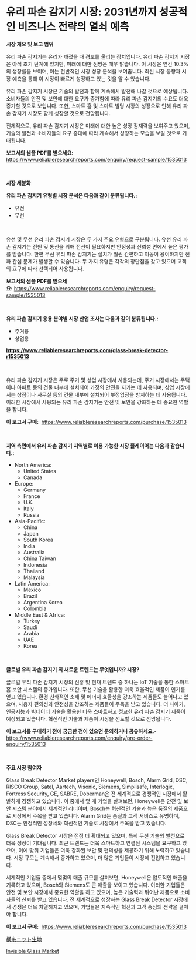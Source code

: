 <p><h1>유리 파손 감지기 시장: 2031년까지 성공적인 비즈니스 전략의 열쇠 예측</h1></p><p><strong>시장 개요 및 보고 범위</strong></p>
<p><p>유리 파손 감지기는 유리가 깨졌을 때 경보를 울리는 장치입니다. 유리 파손 감지기 시장은 아직 초기 단계에 있지만, 미래에 대한 전망은 매우 밝습니다. 이 시장은 연간 10.3%의 성장률을 보이며, 이는 전반적인 시장 성장 분석을 보여줍니다. 최신 시장 동향과 시장 예측을 통해 이 시장이 빠르게 성장하고 있는 것을 알 수 있습니다.</p><p>유리 파손 감지기 시장은 기술의 발전과 함께 계속해서 발전해 나갈 것으로 예상됩니다. 소비자들의 안전 및 보안에 대한 요구가 증가함에 따라 유리 파손 감지기의 수요도 더욱 증가할 것으로 보입니다. 또한, 스마트 홈 및 스마트 빌딩 시장의 성장으로 인해 유리 파손 감지기 시장도 함께 성장할 것으로 전망됩니다.</p><p>전체적으로, 유리 파손 감지기 시장은 미래에 대한 높은 성장 잠재력을 보여주고 있으며, 기술의 발전과 소비자들의 요구 증대에 따라 계속해서 성장하는 모습을 보일 것으로 기대됩니다.</p></p>
<p><strong>보고서의 샘플 PDF를 받으세요:</strong> <a href="https://www.reliableresearchreports.com/enquiry/request-sample/1535013">https://www.reliableresearchreports.com/enquiry/request-sample/1535013</a></p>
<p>&nbsp;</p>
<p><strong>시장 세분화</strong></p>
<p><strong>유리 파손 감지기 유형별 시장 분석은 다음과 같이 분류됩니다.:</strong></p>
<p><ul><li>유선</li><li>무선</li></ul></p>
<p>&nbsp;</p>
<p><p>유선 및 무선 유리 파손 감지기 시장은 두 가지 주요 유형으로 구분됩니다. 유선 유리 파손 감지기는 전원 및 통신을 위해 전선이 필요하지만 안정성과 신뢰성 면에서 높은 평가를 받습니다. 한편 무선 유리 파손 감지기는 설치가 훨씬 간편하고 이동이 용이하지만 전파 간섭 문제가 발생할 수 있습니다. 두 가지 유형은 각각의 장단점을 갖고 있으며 고객의 요구에 따라 선택되어 사용됩니다.</p></p>
<p><strong>보고서의 샘플 PDF를 받으세요:</strong>&nbsp;<a href="https://www.reliableresearchreports.com/enquiry/request-sample/1535013">https://www.reliableresearchreports.com/enquiry/request-sample/1535013</a></p>
<p>&nbsp;</p>
<p><strong> 유리 파손 감지기 응용 분야별 시장 산업 조사는 다음과 같이 분류됩니다.:</strong></p>
<p><ul><li>주거용</li><li>상업용</li></ul></p>
<p><strong><a href="https://www.reliableresearchreports.com/glass-break-detector-r1535013">https://www.reliableresearchreports.com/glass-break-detector-r1535013</a></strong></p>
<p>&nbsp;</p>
<p><p>유리 파손 감지기 시장은 주로 주거 및 상업 시장에서 사용되는데, 주거 시장에서는 주택이나 아파트 등의 건물 내부에 설치되어 가정의 안전을 지키는 데 사용되며, 상업 시장에서는 상점이나 사무실 등의 건물 내부에 설치되어 부정입장을 방지하는 데 사용됩니다. 이러한 시장에서 사용되는 유리 파손 감지기는 안전 및 보안을 강화하는 데 중요한 역할을 합니다.</p></p>
<p><strong>이 보고서 구매:</strong>&nbsp; <a href="https://www.reliableresearchreports.com/purchase/1535013">https://www.reliableresearchreports.com/purchase/1535013</a></p>
<p>&nbsp;</p>
<p><strong>지역 측면에서 유리 파손 감지기 지역별로 이용 가능한 시장 플레이어는 다음과 같습니다.:</strong></p>
<p><ul>
    <li>
        North America:
        <ul>
            <li>United States</li>
            <li>Canada</li>
        </ul>
    </li>
    <li>
        Europe:
        <ul>
            <li>Germany</li>
            <li>France</li>
            <li>U.K.</li>
            <li>Italy</li>
            <li>Russia</li>
        </ul>
    </li>
    <li>
        Asia-Pacific:
        <ul>
            <li>China</li>
            <li>Japan</li>
            <li>South Korea</li>
            <li>India</li>
            <li>Australia</li>
            <li>China Taiwan</li>
            <li>Indonesia</li>
            <li>Thailand</li>
            <li>Malaysia</li>
        </ul>
    </li>
    <li>
        Latin America:
        <ul>
            <li>Mexico</li>
            <li>Brazil</li>
            <li>Argentina Korea</li>
            <li>Colombia</li>
        </ul>
    </li>
    <li>
        Middle East & Africa:
        <ul>
            <li>Turkey</li>
            <li>Saudi</li>
            <li>Arabia</li>
            <li>UAE</li>
            <li>Korea</li>
        </ul>
    </li>
    </ul></p>
<p>&nbsp;</p>
<p><strong>글로벌 유리 파손 감지기 의 새로운 트렌드는 무엇입니까? 시장?</strong></p>
<p><p>글로벌 유리 파손 감지기 시장의 신흥 및 현재 트렌드 중 하나는 IoT 기술을 통한 스마트 홈 보안 시스템의 증가입니다. 또한, 무선 기술을 활용한 더욱 효율적인 제품이 인기를 얻고 있습니다. 환경 친화적인 소재 및 에너지 효율성을 강조하는 제품들도 늘어나고 있으며, 사용자 편의성과 안전성을 강조하는 제품들이 주목을 받고 있습니다. 더 나아가, 인공지능과 빅데이터 기술을 활용한 더욱 스마트하고 정교한 유리 파손 감지기 제품이 예상되고 있습니다. 혁신적인 기술과 제품이 시장을 선도할 것으로 전망됩니다.</p></p>
<p><strong>이 보고서를 구매하기 전에 궁금한 점이 있으면 문의하거나 공유하세요.</strong>- <a href="https://www.reliableresearchreports.com/enquiry/pre-order-enquiry/1535013">https://www.reliableresearchreports.com/enquiry/pre-order-enquiry/1535013</a></p>
<p>&nbsp;</p>
<p><strong>주요 시장 참여자</strong></p>
<p><p>Glass Break Detector Market players인 Honeywell, Bosch, Alarm Grid, DSC, RISCO Group, Satel, Aartech, Visonic, Siemens, Simplisafe, Interlogix, Fortress Security, GE, SABRE, Doberman은 전 세계적으로 경쟁적인 시장에서 활발하게 경쟁하고 있습니다. 이 중에서 몇 개 기업을 살펴보면, Honeywell은 안전 및 보안 시스템 분야에서 세계적인 리더이며, Bosch는 혁신적인 기술과 높은 품질의 제품으로 시장에서 주목을 받고 있습니다. Alarm Grid는 품질과 고객 서비스로 유명하며, DSC는 안정적인 성장세와 혁신적인 기술로 시장에서 주목을 받고 있습니다.</p><p>Glass Break Detector 시장은 점점 더 확대되고 있으며, 특히 무선 기술의 발전으로 더욱 성장이 기대됩니다. 최근 트렌드는 더욱 스마트하고 연결된 시스템을 요구하고 있으며, 이에 맞춰 기업들은 더욱 강화된 보안 및 편의성을 제공하기 위해 노력하고 있습니다. 시장 규모는 계속해서 증가하고 있으며, 더 많은 기업들이 시장에 진입하고 있습니다.</p><p>세계적인 기업들 중에서 몇몇의 매출 규모를 살펴보면, Honeywell은 압도적인 매출을 기록하고 있으며, Bosch와 Siemens도 큰 매출을 보이고 있습니다. 이러한 기업들은 안전 및 보안 시장에서 중요한 역할을 하고 있으며, 높은 기술력과 뛰어난 제품으로 소비자들의 신뢰를 받고 있습니다. 전 세계적으로 성장하는 Glass Break Detector 시장에서 경쟁은 더욱 치열해지고 있으며, 기업들은 지속적인 혁신과 고객 중심의 전략을 펼쳐야 합니다.</p></p>
<p><strong>이 보고서 구매:</strong>&nbsp;&nbsp;<a href="https://www.reliableresearchreports.com/purchase/1535013">https://www.reliableresearchreports.com/purchase/1535013</a></p>
<p><p><a href="https://medium.com/@thomasbaker655/%E7%B9%94%E3%82%8A%E7%B7%A8%E3%81%BF%E7%94%9F%E5%9C%B0%E3%81%AE%E5%B8%82%E5%A0%B4%E5%8B%95%E5%90%91%E3%81%A8%E5%B8%82%E5%A0%B4%E5%88%86%E6%9E%90-2024%E5%B9%B4%E3%81%8B%E3%82%892031%E5%B9%B4%E3%81%BE%E3%81%A7%E3%81%AE%E4%BA%88%E6%B8%AC-7b2ce642132c">横糸ニット生地</a></p><p><a href="https://frill-swim-3cd.notion.site/Invisible-Glass-Market-Offer-Valuable-Insights-into-Market-Size-Market-Share-Market-Trends-and-Pr-d03d7cd2d4be4e519535f6efdf7e23b3">Invisible Glass Market</a></p></p>